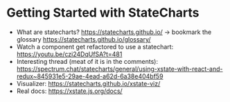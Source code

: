 # Getting Started with StateCharts

* What are statecharts? https://statecharts.github.io/ -> bookmark the glossary https://statecharts.github.io/glossary/
* Watch a component get refactored to use a statechart: https://youtu.be/czi24DqUfSA?t=481
* Interesting thread (meat of it is in the comments): https://spectrum.chat/statecharts/general/using-xstate-with-react-and-redux~845931e5-29ae-4ead-a62d-6a38e404bf59 
* Visualizer: https://statecharts.github.io/xstate-viz/
* Real docs: https://xstate.js.org/docs/